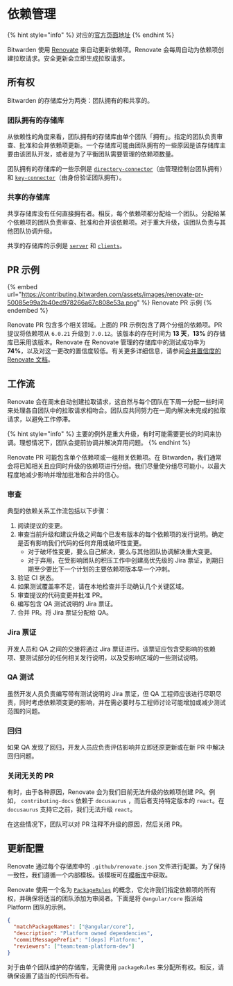 # 依赖管理

{% hint style="info" %}
对应的[官方页面地址](https://contributing.bitwarden.com/contributing/dependencies/)
{% endhint %}

Bitwarden 使用 [Renovate](https://www.mend.io/renovate/) 来自动更新依赖项。Renovate 会每周自动为依赖项创建拉取请求。安全更新会立即生成拉取请求。

## 所有权​ <a href="#ownership" id="ownership"></a>

Bitwarden 的存储库分为两类：团队拥有的和共享的。

### 团队拥有的存储库​ <a href="#team-owned-repositories" id="team-owned-repositories"></a>

从依赖性的角度来看，团队拥有的存储库由单个团队「拥有」。指定的团队负责审查、批准和合并依赖项更新。一个存储库可能由团队拥有的一些原因是该存储库主要由该团队开发，或者是为了平衡团队需要管理的依赖项数量。

团队拥有的存储库的一些示例是 [`directory-connector`](https://github.com/bitwarden/directory-connector)（由管理控制台团队拥有）和 [`key-connector`](https://github.com/bitwarden/key-connector/)（由身份验证团队拥有）。

### 共享的存储库​ <a href="#shared-repositories" id="shared-repositories"></a>

共享存储库没有任何直接拥有者。相反，每个依赖项都分配给一个团队。分配给某个依赖项的团队负责审查、批准和合并该依赖项。对于重大升级，该团队负责与其他团队协调升级。

共享的存储库的示例是 [`server`](https://github.com/bitwarden/server/) 和 [`clients`](https://github.com/bitwarden/clients/)。

## PR 示例​ <a href="#example-pr" id="example-pr"></a>

{% embed url="https://contributing.bitwarden.com/assets/images/renovate-pr-50085e99a2b40ed978266a67c808e53a.png" %}
Renovate PR 示例
{% endembed %}

Renovate PR 包含多个相关领域。上面的 PR 示例包含了两个分组的依赖项。PR 提议将依赖项从 `6.0.21` 升级到 `7.0.12`。该版本的存在时间为 **13 天**，**13%** 的存储库已采用该版本。Renovate 在 Renovate 管理的存储库中的测试成功率为 **74%**，以及对这一更改的置信度较低。有关更多详细信息，请参阅[合并置信度的 Renovate 文档](https://docs.renovatebot.com/merge-confidence/)。

## 工作流 <a href="#workflow" id="workflow"></a>

Renovate 会在周末自动创建拉取请求，这自然与每个团队在下周一分配一些时间来处理各自团队中的拉取请求相吻合。团队应共同努力在一周内解决未完成的拉取请求，以避免工作停滞。

{% hint style="info" %}
主要的例外是重大升级，有时可能需要更长的时间来协调。理想情况下，团队会提前协调并解决弃用问题。
{% endhint %}

Renovate PR 可能包含单个依赖项或一组相关依赖项。在 Bitwarden，我们通常会将已知相关且应同时升级的依赖项进行分组。我们尽量使分组尽可能小，以最大程度地减少影响并增加批准和合并的信心。

### 审查 <a href="#review" id="review"></a>

典型的依赖关系工作流包括以下步骤：

1. 阅读提议的变更。
2. 审查当前升级和建议升级之间每个已发布版本的每个依赖项的发行说明。确定是否有影响我们代码的任何弃用或破坏性变更。
   * 对于破坏性变更，要么自己解决，要么与其他团队协调解决重大变更。
   * 对于弃用，在受影响团队的积压工作中创建高优先级的 Jira 票证，到期日期至少要比下一个计划的主要依赖项版本早一个冲刺。
3. 验证 CI 状态。
4. 如果测试覆盖率不足，请在本地检查并手动确认几个关键区域。
5. 审查提议的代码变更并批准 PR。
6. 编写包含 QA 测试说明的 Jira 票证。
7. 合并 PR。将 Jira 票证分配给 QA。

### Jira 票证 <a href="#jira-ticket" id="jira-ticket"></a>

开发人员和 QA 之间的交接将通过 Jira 票证进行。该票证应包含受影响的依赖项、要测试部分的任何相关发行说明，以及受影响区域的一些测试说明。

### QA 测试​ <a href="#qa-testing" id="qa-testing"></a>

虽然开发人员负责编写带有测试说明的 Jira 票证，但 QA 工程师应该进行尽职尽责，同时考虑依赖项变更的影响，并在需必要时与工程师讨论可能增加或减少测试范围的问题。

### 回归 <a href="#reverting" id="reverting"></a>

如果 QA 发现了回归，开发人员应负责评估影响并立即还原更新或在新 PR 中解决回归问题。

### 关闭无关的 PR <a href="#closing-irrelevant-prs" id="closing-irrelevant-prs"></a>

有时，由于各种原因，Renovate 会为我们目前无法升级的依赖项创建 PR。例如， `contributing-docs` 依赖于 `docusaurus` ，而后者支持特定版本的 `react`。在 `docusaurus` 支持它之前，我们无法升级 `react`。

在这些情况下，团队可以对 PR 注释不升级的原因，然后关闭 PR。

## 更新配置 <a href="#renovate-configuration" id="renovate-configuration"></a>

Renovate 通过每个存储库中的 `.github/renovate.json` 文件进行配置。为了保持一致性，我们遵循一个内部模板。该模板可在[模板库](https://github.com/bitwarden/template/blob/main/.github/renovate.json)中获取。

Renovate 使用一个名为 [`PackageRules`](https://docs.renovatebot.com/configuration-options/#packagerules) 的概念，它允许我们指定依赖项的所有权，并确保将适当的团队添加为审阅者。下面是将 `@angular/core` 指派给 Platform 团队的示例。

```json
{
  "matchPackageNames": ["@angular/core"],
  "description": "Platform owned dependencies",
  "commitMessagePrefix": "[deps] Platform:",
  "reviewers": ["team:team-platform-dev"]
}
```

对于由单个团队维护的存储库，无需使用 `packageRules` 来分配所有权。相反，请确保设置了适当的代码所有者。
